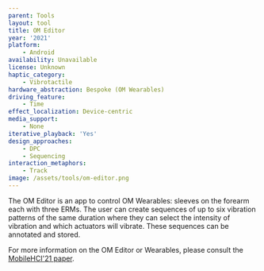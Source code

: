 ```yaml
---
parent: Tools
layout: tool
title: OM Editor
year: '2021'
platform:
    - Android
availability: Unavailable
license: Unknown
haptic_category:
    - Vibrotactile
hardware_abstraction: Bespoke (OM Wearables)
driving_feature:
    - Time
effect_localization: Device-centric
media_support:
    - None
iterative_playback: 'Yes'
design_approaches:
    - DPC
    - Sequencing
interaction_metaphors:
    - Track
image: /assets/tools/om-editor.png
---
```

The OM Editor is an app to control OM Wearables: sleeves on the forearm each with three ERMs.
The user can create sequences of up to six vibration patterns of the same duration where they can select the intensity of vibration and which actuators will vibrate.
These sequences can be annotated and stored.

For more information on the OM Editor or Wearables, please consult the [MobileHCI'21 paper](https://doi.org/10.1145/3447526.3472028).
